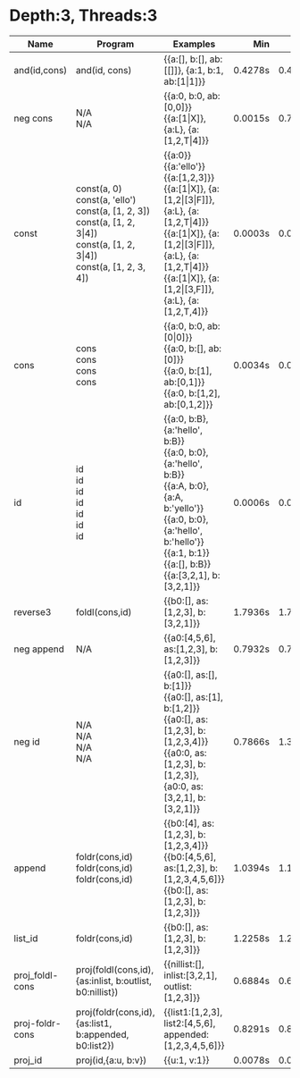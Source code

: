 # Depth:3, Threads:3
Name | Program | Examples | Min | Max
--- | --- | --- | ---: | ---:
and(id,cons) | and(id, cons) | {{a:[], b:[], ab:[[]]}, {a:1, b:1, ab:[1\|1]}} | 0.4278s | 0.4278s
neg cons | N/A<br/>N/A | {{a:0, b:0, ab:[0,0]}}<br/>{{a:[1\|X]}, {a:L}, {a:[1,2,T\|4]}} | 0.0015s | 0.7922s
const | const(a, 0)<br/>const(a, 'ello')<br/>const(a, [1, 2, 3])<br/>const(a, [1, 2, 3\|4])<br/>const(a, [1, 2, 3\|4])<br/>const(a, [1, 2, 3, 4]) | {{a:0}}<br/>{{a:'ello'}}<br/>{{a:[1,2,3]}}<br/>{{a:[1\|X]}, {a:[1,2\|[3\|F]]}, {a:L}, {a:[1,2,T\|4]}}<br/>{{a:[1\|X]}, {a:[1,2\|[3\|F]]}, {a:L}, {a:[1,2,T\|4]}}<br/>{{a:[1\|X]}, {a:[1,2\|[3,F]]}, {a:L}, {a:[1,2,T,4]}} | 0.0003s | 0.0004s
cons | cons<br/>cons<br/>cons<br/>cons | {{a:0, b:0, ab:[0\|0]}}<br/>{{a:0, b:[], ab:[0]}}<br/>{{a:0, b:[1], ab:[0,1]}}<br/>{{a:0, b:[1,2], ab:[0,1,2]}} | 0.0034s | 0.0051s
id | id<br/>id<br/>id<br/>id<br/>id<br/>id<br/>id | {{a:0, b:B}, {a:'hello', b:B}}<br/>{{a:0, b:0}, {a:'hello', b:B}}<br/>{{a:A, b:0}, {a:A, b:'yello'}}<br/>{{a:0, b:0}, {a:'hello', b:'hello'}}<br/>{{a:1, b:1}}<br/>{{a:[], b:B}}<br/>{{a:[3,2,1], b:[3,2,1]}} | 0.0006s | 0.0018s
reverse3 | foldl(cons,id) | {{b0:[], as:[1,2,3], b:[3,2,1]}} | 1.7936s | 1.7936s
neg append | N/A | {{a0:[4,5,6], as:[1,2,3], b:[1,2,3]}} | 0.7932s | 0.7932s
neg id | N/A<br/>N/A<br/>N/A<br/>N/A | {{a0:[], as:[], b:[1]}}<br/>{{a0:[], as:[1], b:[1,2]}}<br/>{{a0:[], as:[1,2,3], b:[1,2,3,4]}}<br/>{{a0:0, as:[1,2,3], b:[1,2,3]}, {a0:0, as:[3,2,1], b:[3,2,1]}} | 0.7866s | 1.3812s
append | foldr(cons,id)<br/>foldr(cons,id)<br/>foldr(cons,id) | {{b0:[4], as:[1,2,3], b:[1,2,3,4]}}<br/>{{b0:[4,5,6], as:[1,2,3], b:[1,2,3,4,5,6]}}<br/>{{b0:[], as:[1,2,3], b:[1,2,3]}} | 1.0394s | 1.1368s
list_id | foldr(cons,id) | {{b0:[], as:[1,2,3], b:[1,2,3]}} | 1.2258s | 1.2258s
proj_foldl-cons | proj(foldl(cons,id),{as:inlist, b:outlist, b0:nillist}) | {{nillist:[], inlist:[3,2,1], outlist:[1,2,3]}} | 0.6884s | 0.6884s
proj-foldr-cons | proj(foldr(cons,id),{as:list1, b:appended, b0:list2}) | {{list1:[1,2,3], list2:[4,5,6], appended:[1,2,3,4,5,6]}} | 0.8291s | 0.8291s
proj_id | proj(id,{a:u, b:v}) | {{u:1, v:1}} | 0.0078s | 0.0078s
